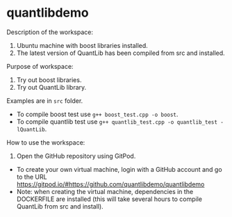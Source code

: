 # quantlibdemo

Description of the workspace:

1. Ubuntu machine with boost libraries installed.
2. The latest version of QuantLib has been compiled from src and installed.

Purpose of workspace:

1. Try out boost libraries.
2. Try out QuantLib library.

Examples are in ``src`` folder.

* To compile boost test use ``g++ boost_test.cpp -o boost``.
* To compile quantlib test use ``g++ quantlib_test.cpp -o quantlib_test -lQuantLib``.

How to use the workspace:

1. Open the GitHub repository using GitPod.

* To create your own virtual machine, login with a GitHub account and go to the URL https://gitpod.io/#https://github.com/quantlibdemo/quantlibdemo
* Note: when creating the virtual machine, dependencies in the DOCKERFILE are installed (this will take several hours to compile QuantLib from src and install).

